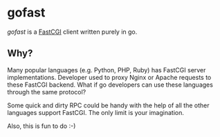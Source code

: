 gofast
======

*gofast* is a [FastCGI](http://www.fastcgi.com/devkit/doc/fcgi-spec.html)
client written purely in go.


Why?
----
Many popular languages (e.g. Python, PHP, Ruby) has FastCGI server
implementations. Developer used to proxy Nginx or Apache requests
to these FastCGI backend. What if go developers can use these
languages through the same protocol?

Some quick and dirty RPC could be handy with the help of all the
other languages support FastCGI. The only limit is your imagination.

Also, this is fun to do :-)

